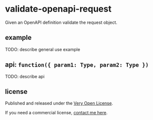 # validate-openapi-request

Given an OpenAPI definition validate the request object.

## example

TODO: describe general use example

## api: `function({ param1: Type, param2: Type })`

TODO: describe api

## license

Published and released under the [Very Open License](http://veryopenlicense.com).

If you need a commercial license, [contact me here]().
